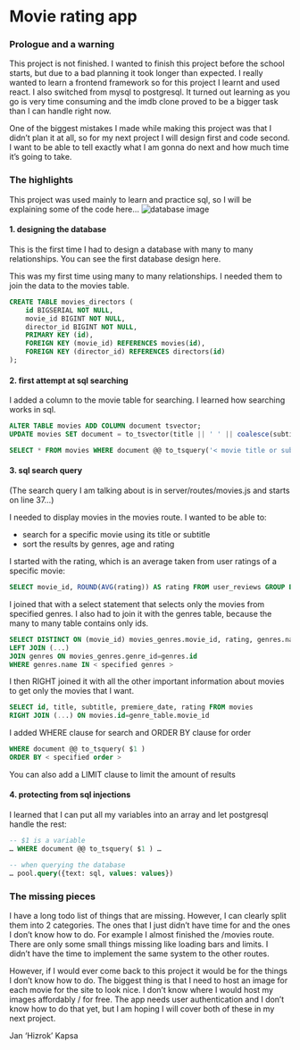 # Movie rating app

### Prologue and a warning
 
This project is not finished. I wanted to finish this project before the school starts, but due to a bad planning it took longer than expected. I really wanted to learn a frontend framework so for this project I learnt and used react. I also switched from mysql to postgresql. It turned out learning as you go is very time consuming and the imdb clone proved to be a bigger task than I can handle right now.

One of the biggest mistakes I made while making this project was that I didn’t plan it at all, so for my next project I will design first and code second. I want to be able to tell exactly what I am gonna do next and how much time it’s going to take.

### The highlights

This project was used mainly to learn and practice sql, so I will be explaining some of the code here…
![database image](https://github.com/Hizrok/movie-rating-app/tree/master/server/sql/database.png "database design")

#### 1. designing the database

This is the first time I had to design a database with many to many relationships. You can see the first database design here.

This was my first time using many to many relationships. I needed them to join the data to the movies table.

``` sql
CREATE TABLE movies_directors (
	id BIGSERIAL NOT NULL,
	movie_id BIGINT NOT NULL,
	director_id BIGINT NOT NULL,
	PRIMARY KEY (id),
	FOREIGN KEY (movie_id) REFERENCES movies(id),
	FOREIGN KEY (director_id) REFERENCES directors(id)
); 
```

#### 2. first attempt at sql searching

I added a column to the movie table for searching. I learned how searching works in sql.

``` sql
ALTER TABLE movies ADD COLUMN document tsvector;
UPDATE movies SET document = to_tsvector(title || ' ' || coalesce(subtitle, ''));
```

``` sql
SELECT * FROM movies WHERE document @@ to_tsquery('< movie title or subtitle >');
```

#### 3. sql search query

(The search query I am talking about is in server/routes/movies.js and starts on line 37…)

I needed to display movies in the movies route. I wanted to be able to:
* search for a specific movie using its title or subtitle
* sort the results by genres, age and rating

I started with the rating, which is an average taken from user ratings of a specific movie:

``` sql
SELECT movie_id, ROUND(AVG(rating)) AS rating FROM user_reviews GROUP BY movie_id
```

I joined that with a select statement that selects only the movies from specified genres. I also had to join it with the genres table, because the many to many table contains only ids.

``` sql
SELECT DISTINCT ON (movie_id) movies_genres.movie_id, rating, genres.name FROM movies_genres
LEFT JOIN (...)
JOIN genres ON movies_genres.genre_id=genres.id
WHERE genres.name IN < specified genres >
```

I then RIGHT joined it with all the other important information about movies to get only the movies that I want.

``` sql
SELECT id, title, subtitle, premiere_date, rating FROM movies
RIGHT JOIN (...) ON movies.id=genre_table.movie_id
```

I added WHERE clause for search and ORDER BY clause for order

``` sql
WHERE document @@ to_tsquery( $1 )
ORDER BY < specified order >
```

You can also add a LIMIT clause to limit the amount of results

#### 4. protecting from sql injections

I learned that I can put all my variables into an array and let postgresql handle the rest:

``` sql
-- $1 is a variable
… WHERE document @@ to_tsquery( $1 ) …

-- when querying the database
… pool.query({text: sql, values: values})
```

### The missing pieces

I have a long todo list of things that are missing. However, I can clearly split them into 2 categories. The ones that I just didn’t have time for and the ones I don’t know how to do. For example I almost finished the /movies route. There are only some small things missing like loading bars and limits. I didn’t have the time to implement the same system to the other routes.

However, if I would ever come back to this project it would be for the things I don’t know how to do. The biggest thing is that I need to host an image for each movie for the site to look nice. I don’t know where I would host my images affordably / for free. The app needs user authentication and I don’t know how to do that yet, but I am hoping I will cover both of these in my next project.

Jan ‘Hizrok’ Kapsa
